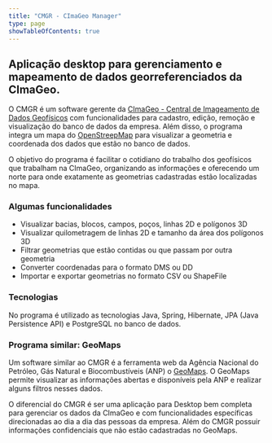 ```yaml
---
title: "CMGR - CImaGeo Manager"
type: page
showTableOfContents: true
---
```


## Aplicação desktop para gerenciamento e mapeamento de dados georreferenciados da CImaGeo.

O CMGR é um software gerente da [CImaGeo - Central de Imageamento de Dados Geofísicos](https://cimageo.com.br/) com funcionalidades para cadastro, edição, remoção e visualização do banco de dados da empresa. Além disso, o programa integra um mapa do [OpenStreepMap](https://www.openstreetmap.org/) para visualizar a geometria e coordenada dos dados que estão no banco de dados.

O objetivo do programa é facilitar o cotidiano do trabalho dos geofísicos que trabalham na CImaGeo, organizando as informações e oferecendo um norte para onde exatamente as geometrias cadastradas estão localizadas no mapa. 

### Algumas funcionalidades

- Visualizar bacias, blocos, campos, poços, linhas 2D e polígonos 3D
- Visualizar quilometragem de linhas 2D e tamanho da área dos polígonos 3D
- Filtrar geometrias que estão contidas ou que passam por outra geometria
- Converter coordenadas para o formato DMS ou DD
- Importar e exportar geometrias no formato CSV ou ShapeFile

### Tecnologias

No programa é utilizado as tecnologias Java, Spring, Hibernate, JPA (Java Persistence API) e PostgreSQL no banco de dados.

### Programa similar: GeoMaps

Um software similar ao CMGR é a ferramenta web da Agência Nacional do Petróleo, Gás Natural e Biocombustíveis (ANP) o [GeoMaps](https://geomaps.anp.gov.br/). O GeoMaps permite visualizar as informações abertas e disponíveis pela ANP e realizar alguns filtros nesses dados.

O diferencial do CMGR é ser uma aplicação para Desktop bem completa para gerenciar os dados da CImaGeo e com funcionalidades específicas direcionadas ao dia a dia das pessoas da empresa. Além do CMGR possuir informações confidenciais que não estão cadastradas no GeoMaps.